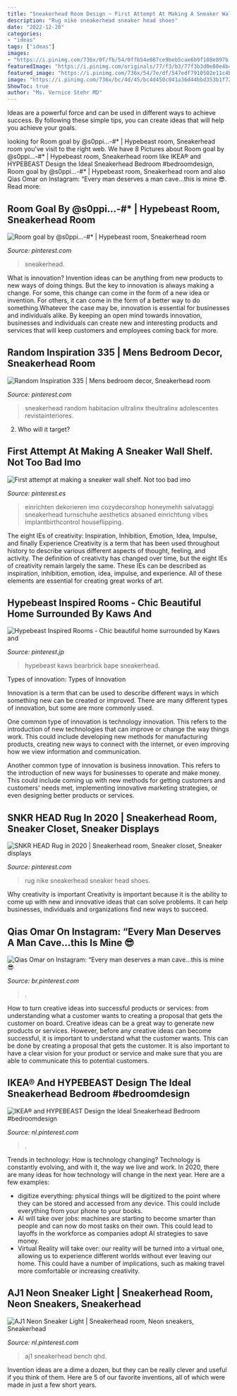 ```yaml
---
title: "Sneakerhead Room Design ~ First Attempt At Making A Sneaker Wall Shelf. Not Too Bad Imo"
description: "Rug nike sneakerhead sneaker head shoes"
date: "2022-12-20"
categories:
- "ideas"
tags: ["ideas"]
images:
- "https://i.pinimg.com/736x/0f/fb/54/0ffb54e087ce9beb5cae6b9f108e897b.jpg"
featuredImage: "https://i.pinimg.com/originals/77/f3/b3/77f3b3d0e80e4b4911b43bb3028b1a8d.jpg"
featured_image: "https://i.pinimg.com/736x/54/7e/df/547edf7910502e11c4b1b3a37de6793b.jpg"
image: "https://i.pinimg.com/736x/bc/4d/45/bc4d450c041a36d44bbd353b1f72e565.jpg"
ShowToc: true
author: "Ms. Vernice Stehr MD"
---
```



Ideas are a powerful force and can be used in different ways to achieve success. By following these simple tips, you can create ideas that will help you achieve your goals.

	

		
looking for Room goal by @s0ppi...-#* | Hypebeast room, Sneakerhead room you've visit to the right web. We have 8 Pictures about Room goal by @s0ppi...-#* | Hypebeast room, Sneakerhead room like IKEA® and HYPEBEAST Design the Ideal Sneakerhead Bedroom #bedroomdesign, Room goal by @s0ppi...-#* | Hypebeast room, Sneakerhead room and also Qias Omar on Instagram: “Every man deserves a man cave...this is mine 😎. Read more:
		
    
## Room Goal By @s0ppi...-#* | Hypebeast Room, Sneakerhead Room

<img loading=lazy src="https://i.pinimg.com/736x/bc/4d/45/bc4d450c041a36d44bbd353b1f72e565.jpg" onerror="this.onerror=null;this.src='https://tse1.mm.bing.net/th?id=OIP.zeq_86fPfdEuWw0DplI2cgHaHa&amp;pid=15.1';" alt="Room goal by @s0ppi...-#* | Hypebeast room, Sneakerhead room">

_Source: pinterest.com_

>sneakerhead. 

	

What is innovation?
Invention ideas can be anything from new products to new ways of doing things. But the key to innovation is always making a change. For some, this change can come in the form of a new idea or invention. For others, it can come in the form of a better way to do something.Whatever the case may be, innovation is essential for businesses and individuals alike. By keeping an open mind towards innovation, businesses and individuals can create new and interesting products and services that will keep customers and employees coming back for more.

    
## Random Inspiration 335 | Mens Bedroom Decor, Sneakerhead Room

<img loading=lazy src="https://i.pinimg.com/736x/0f/fb/54/0ffb54e087ce9beb5cae6b9f108e897b.jpg" onerror="this.onerror=null;this.src='https://tse1.mm.bing.net/th?id=OIP.6KTb85ME4zH81twcMKpnegHaJI&amp;pid=15.1';" alt="Random Inspiration 335 | Mens bedroom decor, Sneakerhead room">

_Source: pinterest.com_

>sneakerhead random habitacion ultralinx theultralinx adolescentes revistainteriores. 

	

2) Who will it target?

    
## First Attempt At Making A Sneaker Wall Shelf. Not Too Bad Imo

<img loading=lazy src="https://i.pinimg.com/736x/54/7e/df/547edf7910502e11c4b1b3a37de6793b.jpg" onerror="this.onerror=null;this.src='https://tse1.mm.bing.net/th?id=OIP.J9zOmpIPoZt5Ipl9m5GapAHaOn&amp;pid=15.1';" alt="First attempt at making a sneaker wall shelf. Not too bad imo">

_Source: pinterest.es_

>einrichten dekorieren imo cozydecorshop honeymehh salvataggi sneakerhead turnschuhe aesthetics absaned einrichtung vibes implantbirthcontrol houseflipping. 

	

The eight IEs of creativity: Inspiration, Inhibition, Emotion, Idea, Impulse, and finally Experience
Creativity is a term that has been used throughout history to describe various different aspects of thought, feeling, and activity. The definition of creativity has changed over time, but the eight IEs of creativity remain largely the same. These IEs can be described as inspiration, inhibition, emotion, idea, impulse, and experience. All of these elements are essential for creating great works of art.

    
## Hypebeast Inspired Rooms - Chic Beautiful Home Surrounded By Kaws And

<img loading=lazy src="https://i.pinimg.com/originals/77/f3/b3/77f3b3d0e80e4b4911b43bb3028b1a8d.jpg" onerror="this.onerror=null;this.src='https://tse4.mm.bing.net/th?id=OIP.B3LmzLsiwgoZIElcgZRIJgHaJQ&amp;pid=15.1';" alt="Hypebeast Inspired Rooms - Chic beautiful home surrounded by Kaws and">

_Source: pinterest.jp_

>hypebeast kaws bearbrick bape sneakerhead. 

	

Types of innovation:
Types of Innovation

Innovation is a term that can be used to describe different ways in which something new can be created or improved. There are many different types of innovation, but some are more commonly used.

One common type of innovation is technology innovation. This refers to the introduction of new technologies that can improve or change the way things work. This could include developing new methods for manufacturing products, creating new ways to connect with the internet, or even improving how we view information and communication.

Another common type of innovation is business innovation. This refers to the introduction of new ways for businesses to operate and make money. This could include coming up with new methods for getting customers and customers' needs met, implementing innovative marketing strategies, or even designing better products or services.

    
## SNKR HEAD Rug In 2020 | Sneakerhead Room, Sneaker Closet, Sneaker Displays

<img loading=lazy src="https://i.pinimg.com/736x/02/38/6d/02386db57f86d6e0f52667e78a798171.jpg" onerror="this.onerror=null;this.src='https://tse2.mm.bing.net/th?id=OIP.FGaXgDUJO0yh175AYoqCyAHaHr&amp;pid=15.1';" alt="SNKR HEAD Rug in 2020 | Sneakerhead room, Sneaker closet, Sneaker displays">

_Source: pinterest.com_

>rug nike sneakerhead sneaker head shoes. 

	

Why creativity is important
Creativity is important because it is the ability to come up with new and innovative ideas that can solve problems. It can help businesses, individuals and organizations find new ways to succeed.

    
## Qias Omar On Instagram: “Every Man Deserves A Man Cave...this Is Mine 😎

<img loading=lazy src="https://i.pinimg.com/736x/e0/7e/31/e07e310972ee0de86b41c544473ec060.jpg" onerror="this.onerror=null;this.src='https://tse4.mm.bing.net/th?id=OIP.MBzAlCbWHARGOL82YGKBdQHaJQ&amp;pid=15.1';" alt="Qias Omar on Instagram: “Every man deserves a man cave...this is mine 😎">

_Source: br.pinterest.com_

>. 

	

How to turn creative ideas into successful products or services: from understanding what a customer wants to creating a proposal that gets the customer on board.
Creative ideas can be a great way to generate new products or services. However, before any creative ideas can become successful, it is important to understand what the customer wants. This can be done by creating a proposal that gets the customer. It is also important to have a clear vision for your product or service and make sure that you are able to communicate this to potential customers.

    
## IKEA® And HYPEBEAST Design The Ideal Sneakerhead Bedroom #bedroomdesign

<img loading=lazy src="https://i.pinimg.com/736x/79/a5/d8/79a5d839a62cf61f82665a800498a701.jpg" onerror="this.onerror=null;this.src='https://tse1.mm.bing.net/th?id=OIP.NrADyi8gNJa7-YEQOI-IjwHaE8&amp;pid=15.1';" alt="IKEA® and HYPEBEAST Design the Ideal Sneakerhead Bedroom #bedroomdesign">

_Source: nl.pinterest.com_

>. 

	

Trends in technology: How is technology changing?
Technology is constantly evolving, and with it, the way we live and work. In 2020, there are many ideas for how technology will change in the next year. Here are a few examples: 
- digitize everything: physical things will be digitized to the point where they can be stored and accessed from any device. This could include everything from your phone to your books. 
- AI will take over jobs: machines are starting to become smarter than people and can now do most tasks on their own. This could lead to layoffs in the workforce as companies adopt AI strategies to save money. 
- Virtual Reality will take over: our reality will be turned into a virtual one, allowing us to experience different worlds without ever leaving our home. This could have a number of implications, such as making travel more comfortable or increasing creativity.

    
## AJ1 Neon Sneaker Light | Sneakerhead Room, Neon Sneakers, Sneakerhead

<img loading=lazy src="https://i.pinimg.com/736x/e4/27/dc/e427dc64e8e0c7f6cbf0dc4075af1ee6.jpg" onerror="this.onerror=null;this.src='https://tse2.mm.bing.net/th?id=OIP.8HMTUaH9isAXqcgxB9VkYAHaHa&amp;pid=15.1';" alt="AJ1 Neon Sneaker Light | Sneakerhead room, Neon sneakers, Sneakerhead">

_Source: nl.pinterest.com_

>aj1 sneakerhead bench qhd. 

	

Invention ideas are a dime a dozen, but they can be really clever and useful if you think of them. Here are 5 of our favorite inventions, all of which were made in just a few short years.


